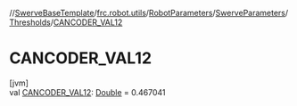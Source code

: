 //[SwerveBaseTemplate](../../../../../index.md)/[frc.robot.utils](../../../index.md)/[RobotParameters](../../index.md)/[SwerveParameters](../index.md)/[Thresholds](index.md)/[CANCODER_VAL12](-c-a-n-c-o-d-e-r_-v-a-l12.md)

# CANCODER_VAL12

[jvm]\
val [CANCODER_VAL12](-c-a-n-c-o-d-e-r_-v-a-l12.md): [Double](https://kotlinlang.org/api/latest/jvm/stdlib/kotlin/-double/index.html) = 0.467041
